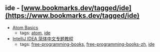 ide - [www.bookmarks.dev/tagged/ide](https://www.bookmarks.dev/tagged/ide) 
---
* [Atom Basics](http://flight-manual.atom.io/getting-started/sections/atom-basics/)
    * tags: [atom](../tags/atom.md), [ide](../tags/ide.md)
* [IntelliJ IDEA 简体中文专题教程](https://github.com/judasn/IntelliJ-IDEA-Tutorial)
    * tags: [free-programming-books](../tags/free-programming-books.md), [free-programming-books-zh](../tags/free-programming-books-zh.md), [ide](../tags/ide.md)
